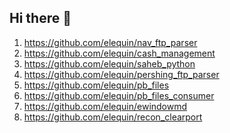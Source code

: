 ## Hi there 👋

<!--

**Here are some ideas to get you started:**

🙋‍♀️ A short introduction - what is your organization all about?
🌈 Contribution guidelines - how can the community get involved?
👩‍💻 Useful resources - where can the community find your docs? Is there anything else the community should know?
🍿 Fun facts - what does your team eat for breakfast?
🧙 Remember, you can do mighty things with the power of [Markdown](https://docs.github.com/github/writing-on-github/getting-started-with-writing-and-formatting-on-github/basic-writing-and-formatting-syntax)
-->

1. https://github.com/elequin/nav_ftp_parser
2. https://github.com/elequin/cash_management
3. https://github.com/elequin/saheb_python
4. https://github.com/elequin/pershing_ftp_parser
5. https://github.com/elequin/pb_files
6. https://github.com/elequin/pb_files_consumer
7. https://github.com/elequin/ewindowmd
8. https://github.com/elequin/recon_clearport

